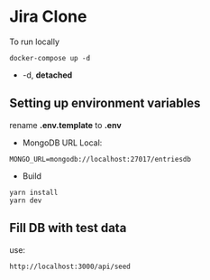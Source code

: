 # Jira Clone
To run locally
```
docker-compose up -d
```

* -d, __detached__


## Setting up environment variables
rename __.env.template__ to __.env__
* MongoDB URL Local:
```
MONGO_URL=mongodb://localhost:27017/entriesdb
```

* Build
```
yarn install
yarn dev
```


## Fill DB with test data

use:
```
http://localhost:3000/api/seed
```